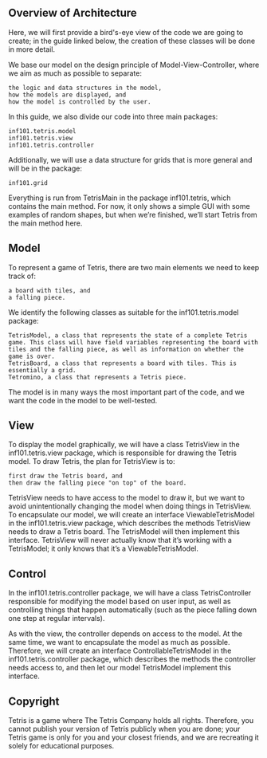 ## Overview of Architecture

Here, we will first provide a bird's-eye view of the code we are going to create; in the guide linked below, the creation of these classes will be done in more detail.

We base our model on the design principle of Model-View-Controller, where we aim as much as possible to separate:

    the logic and data structures in the model,
    how the models are displayed, and
    how the model is controlled by the user.

In this guide, we also divide our code into three main packages:

    inf101.tetris.model
    inf101.tetris.view
    inf101.tetris.controller

Additionally, we will use a data structure for grids that is more general and will be in the package:

    inf101.grid

Everything is run from TetrisMain in the package inf101.tetris, which contains the main method. For now, it only shows a simple GUI with some examples of random shapes, but when we’re finished, we’ll start Tetris from the main method here.

## Model

To represent a game of Tetris, there are two main elements we need to keep track of:

    a board with tiles, and
    a falling piece.

We identify the following classes as suitable for the inf101.tetris.model package:

    TetrisModel, a class that represents the state of a complete Tetris game. This class will have field variables representing the board with tiles and the falling piece, as well as information on whether the game is over.
    TetrisBoard, a class that represents a board with tiles. This is essentially a grid.
    Tetromino, a class that represents a Tetris piece.

The model is in many ways the most important part of the code, and we want the code in the model to be well-tested.

## View

To display the model graphically, we will have a class TetrisView in the inf101.tetris.view package, which is responsible for drawing the Tetris model. To draw Tetris, the plan for TetrisView is to:

    first draw the Tetris board, and
    then draw the falling piece "on top" of the board.

TetrisView needs to have access to the model to draw it, but we want to avoid unintentionally changing the model when doing things in TetrisView. To encapsulate our model, we will create an interface ViewableTetrisModel in the inf101.tetris.view package, which describes the methods TetrisView needs to draw a Tetris board. The TetrisModel will then implement this interface. TetrisView will never actually know that it’s working with a TetrisModel; it only knows that it’s a ViewableTetrisModel.

## Control

In the inf101.tetris.controller package, we will have a class TetrisController responsible for modifying the model based on user input, as well as controlling things that happen automatically (such as the piece falling down one step at regular intervals).

As with the view, the controller depends on access to the model. At the same time, we want to encapsulate the model as much as possible. Therefore, we will create an interface ControllableTetrisModel in the inf101.tetris.controller package, which describes the methods the controller needs access to, and then let our model TetrisModel implement this interface.

## Copyright

Tetris is a game where The Tetris Company holds all rights. Therefore, you cannot publish your version of Tetris publicly when you are done; your Tetris game is only for you and your closest friends, and we are recreating it solely for educational purposes.